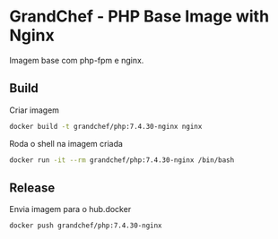 # GrandChef - PHP Base Image with Nginx
Imagem base com php-fpm e nginx.

## Build

Criar imagem
```sh
docker build -t grandchef/php:7.4.30-nginx nginx
```

Roda o shell na imagem criada
```sh
docker run -it --rm grandchef/php:7.4.30-nginx /bin/bash
```

## Release

Envia imagem para o hub.docker
```sh
docker push grandchef/php:7.4.30-nginx
```
